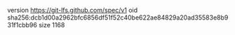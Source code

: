 version https://git-lfs.github.com/spec/v1
oid sha256:dcb1d00a2962bfc6856df51f52c40be622ae84829a20ad35583e8b931f1cbb96
size 1168
